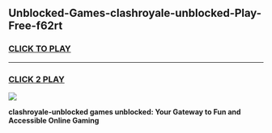 
## Unblocked-Games-clashroyale-unblocked-Play-Free-f62rt
<h3>
<a href="https://premium76.site?title=clashroyale-unblocked&ref=21A">CLICK TO PLAY</a></h3>
<hr>

<h3>
<a href="https://premium76.site?title=clashroyale-unblocked&ref=21A">CLICK 2 PLAY</a>
  
</h3>

<a href="https://premium76.site?title=clashroyale-unblocked&ref=21A"><img src="https://clearcache.store/games.png"></a>


**clashroyale-unblocked games unblocked: Your Gateway to Fun and Accessible Online Gaming**
